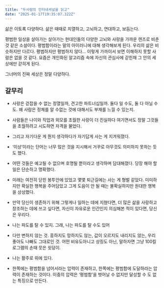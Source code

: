 ```yaml
---
title: "두사람의 인터내셔널을 읽고"
date: "2025-01-17T19:35:07.322Z"
---
```

삶은 이토록 다양하다.
삶은 때때로 치열하고, 고뇌하고, 연대하고, 보듬는다.

평범한 일상을 살아가는 살아가는 현대인들의 다양한 고뇌와 사랑을 가까운 렌즈로 비춘것 같은 소설이다.
평범함이라는 말의 아이러니에 대해 생각해보게 된다. 
우리의 삶은 비슷하지만 다르다. 평범하지만 평범하지 않다…
이렇게 가까이서 보면 이해하지 못할 사람은 없을 것 같다. 
요즘은 개인화된 알고리즘 속에 자신의 관심사에 갇힌채 그 안의 세상에만 갇히게 된다.

그너머의 진짜 세상은 정말 다양하다.

## 갈무리

- 사랑은 걷잡을 수 없는 정열일까, 견고한 파트너십일까. 둘다 일 수도, 둘 다 아닐 수도. 왜 사람은 정체를 알 수없는 것에 대해서도 부재를 느낄 수 있는지.

- 사람들은 나이와 직업과 외모를 초월한 사랑이 더 진실하다 여기면서도 정말 그것들을 초월하려고 시도하면 자격을 물었다.

- 그리고 자기다운 게 뭔지 생각하다가 자기답게 사는 게 지겨워졌다.

- ‘이상’이라는 단어는 너무 많은 것을 지시해서 거꾸로 아무것도 의미하지 못하는 듯도 했다.

- 어떤 것들은 예고될 수 없으며 호명될 뿐이라고 생각하며 담대해졌다. 당장 해야 할 일은 단순하고 명확했다.

- 미래는 여전히 닫힌 봉투안에 있었고 몇몇 퇴근길에는 사는 게 형벌 같았다. 미미하지만 확실한 행복을 주어담았고 그게 도음이 안 될 때는 불확실하지만 원대한 행복을 상상했다.

- 만약 당신이 생존하기 위해 그렇게나 일하는 데에 지쳤다면, 더 많은 삶을 사랑하고 창조하는 데에 쓰고 싶다면, 자신이 자유로운 인간인지 의심해본 적이 있다면, 당신은 우리다.

- 나는 파도를 탈 수 있지. 그래, 나는 파도를 탈 수도 있어

- 다만 변하지 않는 것. 흥하지도 망하지도 않는, 값이 오르지도 내리지도 않는, 우리 좋아도 나빠도 그대로인 것. 어떤 비유도아니고 상징도 아닌, 말하자면 그냥 100킬로그램의 손때 뭇은 쇳덩이.

- 나는 활주로 위에 있다.

- 한쪽에는 평범함을 넘어서라는 압력이 존재하고, 한쪽에는 평범함에 도달하라는 압력이 존재하는 것이다. 이중의 압력은 ‘평범함’을 벗어날 수 없지만 달성할 수 도 없는 특징으로 만든다.